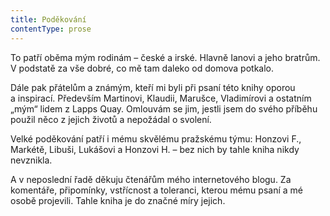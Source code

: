 ```yaml
---
title: Poděkování
contentType: prose
---
```


  

To patří oběma mým rodinám – české a irské. Hlavně Ianovi a jeho bratrům. V podstatě za vše dobré, co mě tam daleko od domova potkalo.

Dále pak přátelům a známým, kteří mi byli při psaní této knihy oporou a inspirací. Především Martinovi, Klaudii, Marušce, Vladimírovi a ostatním „mým“ lidem z Lapps Quay. Omlouvám se jim, jestli jsem do svého příběhu použil něco z jejich životů a nepožádal o svolení.

Velké poděkování patří i mému skvělému pražskému týmu: Honzovi F., Markétě, Libuši, Lukášovi a Honzovi H. – bez nich by tahle kniha nikdy nevznikla.

A v neposlední řadě děkuju čtenářům mého internetového blogu. Za komentáře, připomínky, vstřícnost a toleranci, kterou mému psaní a mé osobě projevili. Tahle kniha je do značné míry jejich.
